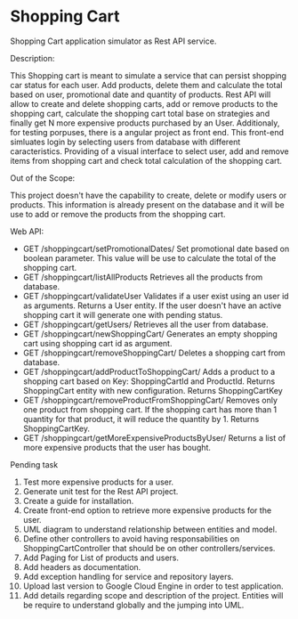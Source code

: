 # Shopping Cart

Shopping Cart application simulator as Rest API service.

Description:

This Shopping cart is meant to simulate a service that can persist shopping car status for each user. Add products, delete them and calculate the total based on user, promotional date and quantity of products.
Rest API will allow to create and delete shopping carts, add or remove products to the shopping cart, calculate the shopping cart total base on strategies and finally get N more expensive products purchased by an User.
Additionaly, for testing porpuses, there is a angular project as front end. This front-end simluates login by selecting users from database with different caracteristics. Providing of a visual interface to select user, add and remove items from shopping cart and check total calculation of the shopping cart.

Out of the Scope:

This project doesn't have the capability to create, delete or modify users or products. This information is already present on the database and it will be use to add or remove the products from the shopping cart.

Web API:
- GET /shoppingcart/setPromotionalDates/ Set promotional date based on boolean parameter. This value will be use to calculate the total of the shopping cart.
- GET /shoppingcart/listAllProducts Retrieves all the products from database.
- GET /shoppingcart/validateUser Validates if a user exist using an user id as arguments. Returns a User entity. If the user doesn't have an active shopping cart it will generate one with pending status.
- GET /shoppingcart/getUsers/ Retrieves all the user from database.
- GET /shoppingcart/newShoppingCart/ Generates an empty shopping cart using shopping cart id as argument.
- GET /shoppingcart/removeShoppingCart/ Deletes a shopping cart from database.
- GET /shoppingcart/addProductToShoppingCart/ Adds a product to a shopping cart based on Key: ShoppingCartId and ProductId. Returns ShoppingCart entity with new configuration. Returns ShoppingCartKey
- GET /shoppingcart/removeProductFromShoppingCart/ Removes only one product from shopping cart. If the shopping cart has more than 1 quantity for that product, it will reduce the quantity by 1. Returns ShoppingCartKey.
- GET /shoppingcart/getMoreExpensiveProductsByUser/ Returns a list of more expensive products that the user has bought.

Pending task
1. Test more expensive products for a user. 
2. Generate unit test for the Rest API project.
3. Create a guide for installation.
4. Create front-end option to retrieve more expensive products for the user.
5. UML diagram to understand relationship between entities and model.
6. Define other controllers to avoid having responsabilities on ShoppingCartController that should be on other controllers/services.
7. Add Paging for List of products and users.
8. Add headers as documentation.
9. Add exception handling for service and repository layers.
10. Upload last version to Google Cloud Engine in order to test application.
11. Add details regarding scope and description of the project. Entities will be require to understand globally and the jumping into UML.
